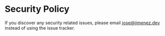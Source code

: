 # Security Policy

If you discover any security related issues, please email jose@jimenez.dev instead of using the issue tracker.

